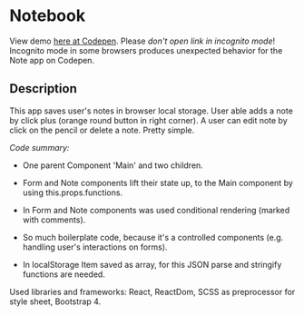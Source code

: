 # Notebook

View demo [here at Codepen](https://codepen.io/Moroshan/full/RpRRYp). Please *don't open link in incognito mode*! Incognito mode in some browsers produces unexpected behavior for the Note app on Codepen.  

## Description 

This app saves user's notes in browser local storage. User able adds a note by click plus (orange round button in right corner). A user can edit note by click on the pencil or delete a note. Pretty simple.

*Code summary:* 

* One parent Component 'Main' and two children. 

* Form and Note components lift their state up, to the Main component by using this.props.functions.

* In Form and Note components was used conditional rendering (marked with comments).

* So much boilerplate code, because it's a controlled components (e.g. handling user's interactions on forms). 

* In localStorage Item saved as array, for this JSON parse and stringify functions are needed. 

Used libraries and frameworks: React, ReactDom, SCSS as preprocessor for style sheet, Bootstrap 4.


